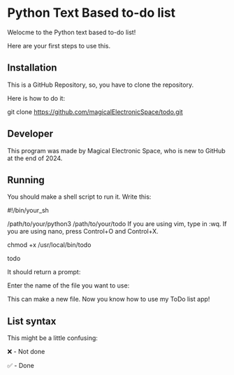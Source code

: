# Python Text Based to-do list
Welocme to the Python text based to-do list!

Here are your first steps to use this.



## Installation
This is a GitHub Repository, so, you have to clone the repository.

Here is how to do it:



git clone https://github.com/magicalElectronicSpace/todo.git




## Developer

This program was made by Magical Electronic Space, who is new to GitHub at the end of 2024.


## Running
You should make a shell script to run it. Write this:

#!/bin/your_sh

/path/to/your/python3 /path/to/your/todo
If you are using vim, type in :wq. If you are using nano, press Control+O and Control+X.

chmod +x /usr/local/bin/todo

todo

It should return a prompt:

Enter the name of the file you want to use: 

This can make a new file. Now you know how to use my ToDo list app!



## List syntax

This might be a little confusing:

❌ - Not done

✅ - Done
